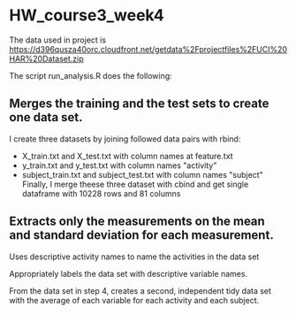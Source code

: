 # HW_course3_week4

The data used in project is https://d396qusza40orc.cloudfront.net/getdata%2Fprojectfiles%2FUCI%20HAR%20Dataset.zip

The script run_analysis.R does the following:

## Merges the training and the test sets to create one data set.
I create three datasets by joining followed data pairs with rbind:
 * X_train.txt and X_test.txt  with column names at feature.txt
 * y_train.txt and y_test.txt  with column names "activity"
 * subject_train.txt and subject_test.txt with column names "subject"
Finally, I merge theese three dataset with cbind and get single dataframe with 10228 rows and 81 columns  

## Extracts only the measurements on the mean and standard deviation for each measurement.


Uses descriptive activity names to name the activities in the data set


Appropriately labels the data set with descriptive variable names.


From the data set in step 4, creates a second, independent tidy data set with the average of each variable for each activity and each subject.


